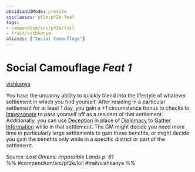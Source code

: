 ```yaml
---
obsidianUIMode: preview
cssclasses: pf2e,pf2e-feat
tags:
- compendium/src/pf2e/loil
- trait/vishkanya
aliases: ["Social Camouflage"]
---
```

# Social Camouflage  *Feat 1*  
[vishkanya](rules/traits/vishkanya-loil.md "Vishkanya Ancestry & Heritage Trait")  


You have the uncanny ability to quickly blend into the lifestyle of whatever settlement in which you find yourself. After residing in a particular settlement for at least 1 day, you gain a +1 circumstance bonus to checks to [Impersonate](rules/actions/impersonate.md) to pass yourself off as a resident of that settlement. Additionally, you can use [Deception](compendium/skills.md#Deception) in place of [Diplomacy](compendium/skills.md#Diplomacy) to [Gather Information](rules/actions/gather-information.md) while in that settlement. The GM might decide you need more time in particularly large settlements to gain these benefits, or might decide you gain the benefits only while in a specific district or part of the settlement.

*Source: Lost Omens: Impossible Lands p. 61*  
%% #compendium/src/pf2e/loil #trait/vishkanya %%